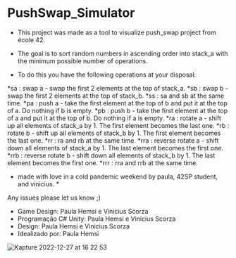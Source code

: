 # PushSwap_Simulator

* This project was made as a tool to visualize push_swap project from école 42.

* The goal is to sort random numbers in ascending order into stack_a with the minimum possible number of operations. 

* To do this you have the following operations at your disposal: 

>
*sa : swap a - swap the first 2 elements at the top of stack_a.
*sb : swap b - swap the first 2 elements at the top of stack_b.
*ss : sa and sb at the same time. 
*pa : push a - take the first element at the top of b and put it at the top of a. Do nothing if b is empty.
*pb : push b - take the first element at the top of a and put it at the top of b. Do nothing if a is empty. 
*ra : rotate a - shift up all elements of stack_a by 1. The first element becomes the last one. 
*rb : rotate b - shift up all elements of stack_b by 1. The first element becomes the last one. 
*rr : ra and rb at the same time. 
*rra : reverse rotate a - shift down all elements of stack_a by 1. The last element becomes the first one.  
*rrb : reverse rotate b - shift down all elements of stack_b by 1. The last element becomes the first one. 
*rrr : rra and rrb at the same time.
>
* made with love in a cold pandemic weekend by paula, 42SP student, and vinicius. *

Any issues please let us know ;)

* Game Design: Paula Hemsi e Vinicius Scorza
* Programação C# Unity: Paula Hemsi e Vinicius Scorza
* Design: Paula Hemsi e Vinicius Scorza
* Idealizado por: Paula Hemsi


![Kapture 2022-12-27 at 16 22 53](https://user-images.githubusercontent.com/63563271/209687202-2e128788-95cc-4449-aeb9-6aa28389e144.gif)
